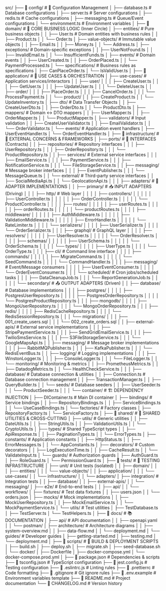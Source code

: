 src/
├── 📁 config/ # 🔧 Configuration Management
│ ├── database.ts # Database configurations
│ ├── server.ts # Server configurations
│ ├── redis.ts # Cache configurations
│ ├── messaging.ts # Queue/Event configurations
│ └── environment.ts # Environment variables
│
├── 📁 domain/ # 💎 CORE BUSINESS LOGIC (Inner Circle)
│ ├── entities/ # Pure business objects
│ │ ├── User.ts # Domain entities with business rules
│ │ ├── Product.ts
│ │ └── Order.ts
│ ├── value-objects/ # Immutable value objects
│ │ ├── Email.ts
│ │ ├── Money.ts
│ │ └── Address.ts
│ ├── exceptions/ # Domain-specific exceptions
│ │ ├── UserNotFound.ts
│ │ ├── InvalidEmail.ts
│ │ └── InsufficientFunds.ts
│ ├── events/ # Domain events
│ │ ├── UserCreated.ts
│ │ ├── OrderPlaced.ts
│ │ └── PaymentProcessed.ts
│ └── specifications/ # Business rules as specifications
│ ├── CanPlaceOrder.ts
│ └── IsValidUser.ts
│
├── 📁 application/ # 🎯 USE CASES & ORCHESTRATION
│ ├── use-cases/ # Application services/interactors
│ │ ├── user/
│ │ │ ├── CreateUser.ts
│ │ │ ├── GetUser.ts
│ │ │ ├── UpdateUser.ts
│ │ │ └── DeleteUser.ts
│ │ ├── order/
│ │ │ ├── PlaceOrder.ts
│ │ │ ├── CancelOrder.ts
│ │ │ └── ProcessPayment.ts
│ │ └── product/
│ │ ├── CreateProduct.ts
│ │ └── UpdateInventory.ts
│ ├── dto/ # Data Transfer Objects
│ │ ├── CreateUserDto.ts
│ │ ├── OrderDto.ts
│ │ └── ProductDto.ts
│ ├── mappers/ # Domain ↔ DTO mappers
│ │ ├── UserMapper.ts
│ │ ├── OrderMapper.ts
│ │ └── ProductMapper.ts
│ ├── validators/ # Input validation
│ │ ├── CreateUserValidator.ts
│ │ ├── EmailValidator.ts
│ │ └── OrderValidator.ts
│ └── events/ # Application event handlers
│ ├── UserEventHandler.ts
│ └── OrderEventHandler.ts
│
├── 📁 infrastructure/ # 🔧 EXTERNAL CONCERNS & FRAMEWORKS
│ ├── ports/ # 🔌 INTERFACES (Contracts)
│ │ ├── repositories/ # Repository interfaces
│ │ │ ├── UserRepository.ts
│ │ │ ├── OrderRepository.ts
│ │ │ └── ProductRepository.ts
│ │ ├── services/ # External service interfaces
│ │ │ ├── EmailService.ts
│ │ │ ├── PaymentService.ts
│ │ │ ├── NotificationService.ts
│ │ │ └── FileStorageService.ts
│ │ ├── messaging/ # Message broker interfaces
│ │ │ ├── EventPublisher.ts
│ │ │ └── MessageQueue.ts
│ │ └── external/ # Third-party service interfaces
│ │ ├── SocialMediaApi.ts
│ │ └── GeolocationApi.ts
│ │
│ ├── adapters/ # 🔧 ADAPTER IMPLEMENTATIONS
│ │ ├── primary/ # 📥 INPUT ADAPTERS (Driving)
│ │ │ ├── http/ # Web layer
│ │ │ │ ├── controllers/
│ │ │ │ │ ├── UserController.ts
│ │ │ │ │ ├── OrderController.ts
│ │ │ │ │ └── ProductController.ts
│ │ │ │ ├── routes/
│ │ │ │ │ ├── userRoutes.ts
│ │ │ │ │ ├── orderRoutes.ts
│ │ │ │ │ └── productRoutes.ts
│ │ │ │ ├── middleware/
│ │ │ │ │ ├── AuthMiddleware.ts
│ │ │ │ │ ├── ValidationMiddleware.ts
│ │ │ │ │ ├── ErrorHandler.ts
│ │ │ │ │ └── RateLimiter.ts
│ │ │ │ └── serializers/
│ │ │ │ ├── UserSerializer.ts
│ │ │ │ └── OrderSerializer.ts
│ │ │ ├── graphql/ # GraphQL layer
│ │ │ │ ├── resolvers/
│ │ │ │ │ ├── UserResolver.ts
│ │ │ │ │ └── OrderResolver.ts
│ │ │ │ ├── schemas/
│ │ │ │ │ ├── UserSchema.ts
│ │ │ │ │ └── OrderSchema.ts
│ │ │ │ └── types/
│ │ │ │ ├── UserType.ts
│ │ │ │ └── OrderType.ts
│ │ │ ├── cli/ # Command line interface
│ │ │ │ ├── commands/
│ │ │ │ │ ├── MigrateCommand.ts
│ │ │ │ │ └── SeedCommand.ts
│ │ │ │ └── CommandHandler.ts
│ │ │ ├── messaging/ # Event/Message consumers
│ │ │ │ ├── UserEventConsumer.ts
│ │ │ │ └── OrderEventConsumer.ts
│ │ │ └── scheduled/ # Cron jobs/scheduled tasks
│ │ │ ├── DataCleanupJob.ts
│ │ │ └── ReportGenerationJob.ts
│ │ │
│ │ └── secondary/ # 📤 OUTPUT ADAPTERS (Driven)
│ │ ├── database/ # Database implementations
│ │ │ ├── postgres/
│ │ │ │ ├── PostgresUserRepository.ts
│ │ │ │ ├── PostgresOrderRepository.ts
│ │ │ │ └── PostgresProductRepository.ts
│ │ │ ├── mongodb/
│ │ │ │ ├── MongoUserRepository.ts
│ │ │ │ └── MongoOrderRepository.ts
│ │ │ ├── redis/
│ │ │ │ ├── RedisCacheRepository.ts
│ │ │ │ └── RedisSessionRepository.ts
│ │ │ └── migrations/
│ │ │ ├── 001_create_users.sql
│ │ │ └── 002_create_orders.sql
│ │ ├── external-apis/ # External service implementations
│ │ │ ├── StripePaymentService.ts
│ │ │ ├── SendGridEmailService.ts
│ │ │ ├── TwilioSmsService.ts
│ │ │ ├── S3FileStorageService.ts
│ │ │ └── GoogleMapsApi.ts
│ │ ├── messaging/ # Message broker implementations
│ │ │ ├── RabbitMQPublisher.ts
│ │ │ ├── KafkaPublisher.ts
│ │ │ └── RedisEventBus.ts
│ │ ├── logging/ # Logging implementations
│ │ │ ├── WinstonLogger.ts
│ │ │ ├── ConsoleLogger.ts
│ │ │ └── FileLogger.ts
│ │ └── monitoring/ # Monitoring & metrics
│ │ ├── PrometheusMetrics.ts
│ │ ├── DatadogMetrics.ts
│ │ └── HealthCheckService.ts
│ │
│ ├── database/ # Database connection & utilities
│ │ ├── Connection.ts # Database connection management
│ │ ├── TransactionManager.ts
│ │ ├── QueryBuilder.ts
│ │ └── seeds/ # Database seeders
│ │ ├── UserSeeder.ts
│ │ └── ProductSeeder.ts
│ │
│ └── container/ # 🏗️ DEPENDENCY INJECTION
│ ├── DIContainer.ts # Main DI container
│ ├── bindings/ # Service bindings
│ │ ├── RepositoryBindings.ts
│ │ ├── ServiceBindings.ts
│ │ └── UseCaseBindings.ts
│ └── factories/ # Factory classes
│ ├── RepositoryFactory.ts
│ └── ServiceFactory.ts
│
├── 📁 shared/ # 🔄 SHARED UTILITIES & CROSS-CUTTING
│ ├── utils/ # Generic utilities
│ │ ├── DateUtils.ts
│ │ ├── StringUtils.ts
│ │ ├── ValidationUtils.ts
│ │ └── CryptoUtils.ts
│ ├── types/ # Shared TypeScript types
│ │ ├── ApiResponse.ts
│ │ ├── PaginationTypes.ts
│ │ └── ErrorTypes.ts
│ ├── constants/ # Application constants
│ │ ├── HttpStatus.ts
│ │ ├── ErrorMessages.ts
│ │ └── AppConstants.ts
│ ├── decorators/ # Custom decorators
│ │ ├── LogExecutionTime.ts
│ │ ├── CacheResult.ts
│ │ └── ValidateInput.ts
│ └── guards/ # Authorization guards
│ ├── AuthGuard.ts
│ ├── RoleGuard.ts
│ └── PermissionGuard.ts
│
├── 📁 tests/ # 🧪 TESTING INFRASTRUCTURE
│ ├── unit/ # Unit tests (isolated)
│ │ ├── domain/
│ │ │ ├── entities/
│ │ │ └── value-objects/
│ │ ├── application/
│ │ │ └── use-cases/
│ │ └── infrastructure/
│ │ └── adapters/
│ ├── integration/ # Integration tests
│ │ ├── database/
│ │ ├── external-apis/
│ │ └── messaging/
│ ├── e2e/ # End-to-end tests
│ │ ├── api/
│ │ └── workflows/
│ ├── fixtures/ # Test data fixtures
│ │ ├── users.json
│ │ └── orders.json
│ ├── mocks/ # Mock implementations
│ │ ├── MockUserRepository.ts
│ │ ├── MockEmailService.ts
│ │ └── MockPaymentService.ts
│ └── utils/ # Test utilities
│ ├── TestDatabase.ts
│ ├── TestServer.ts
│ └── TestHelpers.ts
│
├── 📁 docs/ # 📚 DOCUMENTATION
│ ├── api/ # API documentation
│ │ ├── openapi.yaml
│ │ └── postman/
│ ├── architecture/ # Architecture diagrams
│ │ ├── system-overview.md
│ │ ├── data-flow.md
│ │ └── deployment.md
│ └── guides/ # Developer guides
│ ├── getting-started.md
│ ├── testing.md
│ └── deployment.md
│
├── 📁 scripts/ # 🔧 BUILD & DEPLOYMENT SCRIPTS
│ ├── build.sh
│ ├── deploy.sh
│ ├── migrate.sh
│ ├── seed-database.sh
│ └── docker/
│ ├── Dockerfile
│ ├── docker-compose.yml
│ └── docker-compose.prod.yml
│
├── 📄 package.json # Dependencies & scripts
├── 📄 tsconfig.json # TypeScript configuration
├── 📄 jest.config.js # Testing configuration
├── 📄 .eslintrc.js # Linting rules
├── 📄 .prettierrc # Code formatting
├── 📄 .gitignore # Git ignore rules
├── 📄 .env.example # Environment variables template
├── 📄 README.md # Project documentation
└── 📄 CHANGELOG.md # Version history
